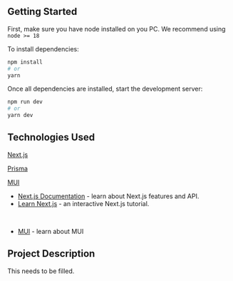 ## Getting Started

First, make sure you have node installed on you PC. We recommend using `node >= 18`

To install dependencies:

```bash
npm install
# or
yarn
```

Once all dependencies are installed, start the development server:

```bash
npm run dev
# or
yarn dev
```

## Technologies Used

[Next.js](https://nextjs.org/)

[Prisma](https://www.prisma.io/)

[MUI](https://mui.com/)

-   [Next.js Documentation](https://nextjs.org/docs) - learn about Next.js features and API.
-   [Learn Next.js](https://nextjs.org/learn) - an interactive Next.js tutorial.

&nbsp;

-   [MUI](https://mui.com/material-ui/getting-started/installation/) - learn about MUI

## Project Description

This needs to be filled.
